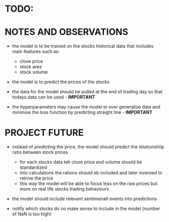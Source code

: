 # TODO:

# NOTES AND OBSERVATIONS

-   the model is to be trained on the stocks historical data that includes main features such as:

    -   close price
    -   stock area
    -   stock volume

-   the model is to predict the prices of the stocks
-   the data for the model should be pulled at the end of trading day so that todays data can be used - **IMPORTANT**
-   the hyperparameters may cause the model to over generalise data and minimise the loss function by predicting straight line - **IMPORTANT**

# PROJECT FUTURE

-   instead of predicting the price, the model should predict the relationshiip ratio between stock prices

    -   for each stocks data teh close price and volume should be standardized
    -   into calculations the rations should eb included and later inversed to retrive the price
    -   this way the model will be able to focus less on the raw prices but more on real life stocks trading behaviours

-   the model should include relevant sentimenatl events into predictions
-   notify which stocks do no make sense to include in the model (number of NaN is too high)
